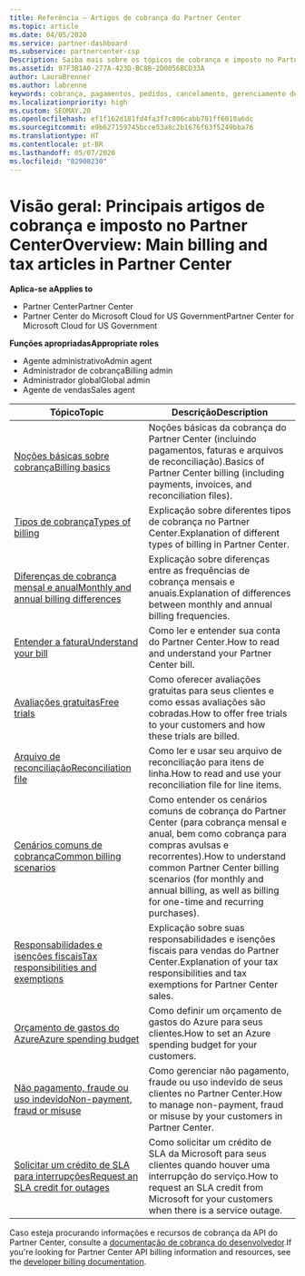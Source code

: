 ```yaml
---
title: Referência – Artigos de cobrança do Partner Center
ms.topic: article
ms.date: 04/05/2020
ms.service: partner-dashboard
ms.subservice: partnercenter-csp
Description: Saiba mais sobre os tópicos de cobrança e imposto no Partner Center. As informações abrangem recursos de cobrança, faturas, cobrança do CSP e impostos.
ms.assetid: 97F3B1A0-277A-423D-BC8B-2D0056BCD33A
author: LauraBrenner
ms.author: labrenne
keywords: cobrança, pagamentos, pedidos, cancelamento, gerenciamento de pedidos, falta de pagamento, fraude, uso indevido, imposto, isenções de imposto, arquivos de reconciliação, arquivo de reconciliação
ms.localizationpriority: high
ms.custom: SEOMAY.20
ms.openlocfilehash: ef1f162d181fd4fa3f7c806cabb781ff6010a6dc
ms.sourcegitcommit: e9b627159745bcce53a8c2b1676f63f5249bba76
ms.translationtype: HT
ms.contentlocale: pt-BR
ms.lasthandoff: 05/07/2020
ms.locfileid: "82908230"
---
```

# <a name="overview-main-billing-and-tax-articles-in-partner-center"></a><span data-ttu-id="b34ff-105">Visão geral: Principais artigos de cobrança e imposto no Partner Center</span><span class="sxs-lookup"><span data-stu-id="b34ff-105">Overview: Main billing and tax articles in Partner Center</span></span>

<span data-ttu-id="b34ff-106">**Aplica-se a**</span><span class="sxs-lookup"><span data-stu-id="b34ff-106">**Applies to**</span></span>

- <span data-ttu-id="b34ff-107">Partner Center</span><span class="sxs-lookup"><span data-stu-id="b34ff-107">Partner Center</span></span>
- <span data-ttu-id="b34ff-108">Partner Center do Microsoft Cloud for US Government</span><span class="sxs-lookup"><span data-stu-id="b34ff-108">Partner Center for Microsoft Cloud for US Government</span></span>

<span data-ttu-id="b34ff-109">**Funções apropriadas**</span><span class="sxs-lookup"><span data-stu-id="b34ff-109">**Appropriate roles**</span></span>

- <span data-ttu-id="b34ff-110">Agente administrativo</span><span class="sxs-lookup"><span data-stu-id="b34ff-110">Admin agent</span></span>
- <span data-ttu-id="b34ff-111">Administrador de cobrança</span><span class="sxs-lookup"><span data-stu-id="b34ff-111">Billing admin</span></span>
- <span data-ttu-id="b34ff-112">Administrador global</span><span class="sxs-lookup"><span data-stu-id="b34ff-112">Global admin</span></span>
- <span data-ttu-id="b34ff-113">Agente de vendas</span><span class="sxs-lookup"><span data-stu-id="b34ff-113">Sales agent</span></span>

| <span data-ttu-id="b34ff-114">Tópico</span><span class="sxs-lookup"><span data-stu-id="b34ff-114">Topic</span></span> | <span data-ttu-id="b34ff-115">Descrição</span><span class="sxs-lookup"><span data-stu-id="b34ff-115">Description</span></span> |
| ----- | ----------- |
| [<span data-ttu-id="b34ff-116">Noções básicas sobre cobrança</span><span class="sxs-lookup"><span data-stu-id="b34ff-116">Billing basics</span></span>](billing-basics.md) | <span data-ttu-id="b34ff-117">Noções básicas da cobrança do Partner Center (incluindo pagamentos, faturas e arquivos de reconciliação).</span><span class="sxs-lookup"><span data-stu-id="b34ff-117">Basics of Partner Center billing (including payments, invoices, and reconciliation files).</span></span> |
| [<span data-ttu-id="b34ff-118">Tipos de cobrança</span><span class="sxs-lookup"><span data-stu-id="b34ff-118">Types of billing</span></span>](billing-different-types.md) | <span data-ttu-id="b34ff-119">Explicação sobre diferentes tipos de cobrança no Partner Center.</span><span class="sxs-lookup"><span data-stu-id="b34ff-119">Explanation of different types of billing in Partner Center.</span></span> |
| [<span data-ttu-id="b34ff-120">Diferenças de cobrança mensal e anual</span><span class="sxs-lookup"><span data-stu-id="b34ff-120">Monthly and annual billing differences</span></span>](billing-annual-monthly.md) | <span data-ttu-id="b34ff-121">Explicação sobre diferenças entre as frequências de cobrança mensais e anuais.</span><span class="sxs-lookup"><span data-stu-id="b34ff-121">Explanation of differences between monthly and annual billing frequencies.</span></span> |
| [<span data-ttu-id="b34ff-122">Entender a fatura</span><span class="sxs-lookup"><span data-stu-id="b34ff-122">Understand your bill</span></span>](read-your-bill.md) | <span data-ttu-id="b34ff-123">Como ler e entender sua conta do Partner Center.</span><span class="sxs-lookup"><span data-stu-id="b34ff-123">How to read and understand your Partner Center bill.</span></span> |
| [<span data-ttu-id="b34ff-124">Avaliações gratuitas</span><span class="sxs-lookup"><span data-stu-id="b34ff-124">Free trials</span></span>](offer-your-customers-trials-of-microsoft-products.md) | <span data-ttu-id="b34ff-125">Como oferecer avaliações gratuitas para seus clientes e como essas avaliações são cobradas.</span><span class="sxs-lookup"><span data-stu-id="b34ff-125">How to offer free trials to your customers and how these trials are billed.</span></span> |
| [<span data-ttu-id="b34ff-126">Arquivo de reconciliação</span><span class="sxs-lookup"><span data-stu-id="b34ff-126">Reconciliation file</span></span>](use-the-reconciliation-files.md) | <span data-ttu-id="b34ff-127">Como ler e usar seu arquivo de reconciliação para itens de linha.</span><span class="sxs-lookup"><span data-stu-id="b34ff-127">How to read and use your reconciliation file for line items.</span></span> |
| [<span data-ttu-id="b34ff-128">Cenários comuns de cobrança</span><span class="sxs-lookup"><span data-stu-id="b34ff-128">Common billing scenarios</span></span>](common-billing-scenarios.md) | <span data-ttu-id="b34ff-129">Como entender os cenários comuns de cobrança do Partner Center (para cobrança mensal e anual, bem como cobrança para compras avulsas e recorrentes).</span><span class="sxs-lookup"><span data-stu-id="b34ff-129">How to understand common Partner Center billing scenarios (for monthly and annual billing, as well as billing for one-time and recurring purchases).</span></span> |
| [<span data-ttu-id="b34ff-130">Responsabilidades e isenções fiscais</span><span class="sxs-lookup"><span data-stu-id="b34ff-130">Tax responsibilities and exemptions</span></span>](tax-and-tax-exemptions.md) | <span data-ttu-id="b34ff-131">Explicação sobre suas responsabilidades e isenções fiscais para vendas do Partner Center.</span><span class="sxs-lookup"><span data-stu-id="b34ff-131">Explanation of your tax responsibilities and tax exemptions for Partner Center sales.</span></span> |
| [<span data-ttu-id="b34ff-132">Orçamento de gastos do Azure</span><span class="sxs-lookup"><span data-stu-id="b34ff-132">Azure spending budget</span></span>](set-an-azure-spending-budget-for-your-customers.md) | <span data-ttu-id="b34ff-133">Como definir um orçamento de gastos do Azure para seus clientes.</span><span class="sxs-lookup"><span data-stu-id="b34ff-133">How to set an Azure spending budget for your customers.</span></span> |
| [<span data-ttu-id="b34ff-134">Não pagamento, fraude ou uso indevido</span><span class="sxs-lookup"><span data-stu-id="b34ff-134">Non-payment, fraud or misuse</span></span>](non-payment--fraud--or-misuse.md) | <span data-ttu-id="b34ff-135">Como gerenciar não pagamento, fraude ou uso indevido de seus clientes no Partner Center.</span><span class="sxs-lookup"><span data-stu-id="b34ff-135">How to manage non-payment, fraud or misuse by your customers in Partner Center.</span></span> |
| [<span data-ttu-id="b34ff-136">Solicitar um crédito de SLA para interrupções</span><span class="sxs-lookup"><span data-stu-id="b34ff-136">Request an SLA credit for outages</span></span>](request-credit.md) | <span data-ttu-id="b34ff-137">Como solicitar um crédito de SLA da Microsoft para seus clientes quando houver uma interrupção do serviço.</span><span class="sxs-lookup"><span data-stu-id="b34ff-137">How to request an SLA credit from Microsoft for your customers when there is a service outage.</span></span> |

<span data-ttu-id="b34ff-138">Caso esteja procurando informações e recursos de cobrança da API do Partner Center, consulte a [documentação de cobrança do desenvolvedor](https://docs.microsoft.com/partner-center/develop/manage-billing).</span><span class="sxs-lookup"><span data-stu-id="b34ff-138">If you're looking for Partner Center API billing information and resources, see the [developer billing documentation](https://docs.microsoft.com/partner-center/develop/manage-billing).</span></span>
